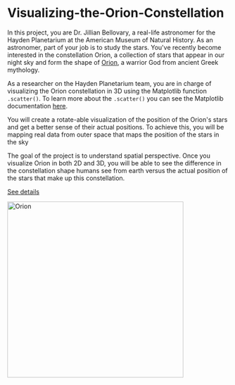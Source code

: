 # Visualizing-the-Orion-Constellation

In this project, you are Dr. Jillian Bellovary, a real-life astronomer for the Hayden Planetarium at the American Museum of Natural History. As an astronomer, part of your job is to study the stars. You've recently become interested in the constellation Orion, a collection of stars that appear in our night sky and form the shape of [Orion](https://en.wikipedia.org/wiki/Orion_(constellation)), a warrior God from ancient Greek mythology. 

As a researcher on the Hayden Planetarium team, you are in charge of visualizing the Orion constellation in 3D using the Matplotlib function `.scatter()`. To learn more about the `.scatter()` you can see the Matplotlib documentation [here](https://matplotlib.org/api/_as_gen/matplotlib.pyplot.scatter.html). 

You will create a rotate-able visualization of the position of the Orion's stars and get a better sense of their actual positions. To achieve this, you will be mapping real data from outer space that maps the position of the stars in the sky

The goal of the project is to understand spatial perspective. Once you visualize Orion in both 2D and 3D, you will be able to see the difference in the constellation shape humans see from earth versus the actual position of the stars that make up this constellation. 

[See details](https://github.com/eunikehp/Visualizing-the-Orion-Constellation/blob/main/constellation.ipynb)


<img src="https://upload.wikimedia.org/wikipedia/commons/9/91/Orion_constellation_with_star_labels.jpg" alt="Orion" style="width: 400px;"/>

